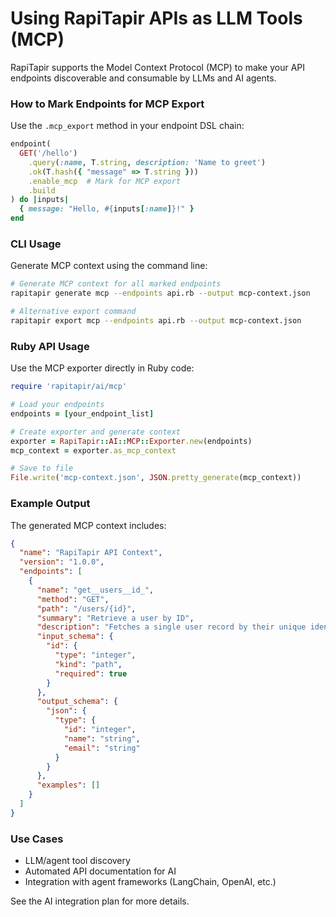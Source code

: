 # Using RapiTapir APIs as LLM Tools (MCP)

RapiTapir supports the Model Context Protocol (MCP) to make your API endpoints discoverable and consumable by LLMs and AI agents.

### How to Mark Endpoints for MCP Export

Use the `.mcp_export` method in your endpoint DSL chain:

```ruby
endpoint(
  GET('/hello')
    .query(:name, T.string, description: 'Name to greet')
    .ok(T.hash({ "message" => T.string }))
    .enable_mcp  # Mark for MCP export
    .build
) do |inputs|
  { message: "Hello, #{inputs[:name]}!" }
end
```

### CLI Usage

Generate MCP context using the command line:

```bash
# Generate MCP context for all marked endpoints
rapitapir generate mcp --endpoints api.rb --output mcp-context.json

# Alternative export command
rapitapir export mcp --endpoints api.rb --output mcp-context.json
```

### Ruby API Usage

Use the MCP exporter directly in Ruby code:

```ruby
require 'rapitapir/ai/mcp'

# Load your endpoints
endpoints = [your_endpoint_list]

# Create exporter and generate context
exporter = RapiTapir::AI::MCP::Exporter.new(endpoints)
mcp_context = exporter.as_mcp_context

# Save to file
File.write('mcp-context.json', JSON.pretty_generate(mcp_context))
```

### Example Output

The generated MCP context includes:

```json
{
  "name": "RapiTapir API Context",
  "version": "1.0.0",
  "endpoints": [
    {
      "name": "get__users__id_",
      "method": "GET", 
      "path": "/users/{id}",
      "summary": "Retrieve a user by ID",
      "description": "Fetches a single user record by their unique identifier",
      "input_schema": {
        "id": {
          "type": "integer",
          "kind": "path",
          "required": true
        }
      },
      "output_schema": {
        "json": {
          "type": {
            "id": "integer",
            "name": "string",
            "email": "string"
          }
        }
      },
      "examples": []
    }
  ]
}
```

### Use Cases
- LLM/agent tool discovery
- Automated API documentation for AI
- Integration with agent frameworks (LangChain, OpenAI, etc.)

See the AI integration plan for more details.
